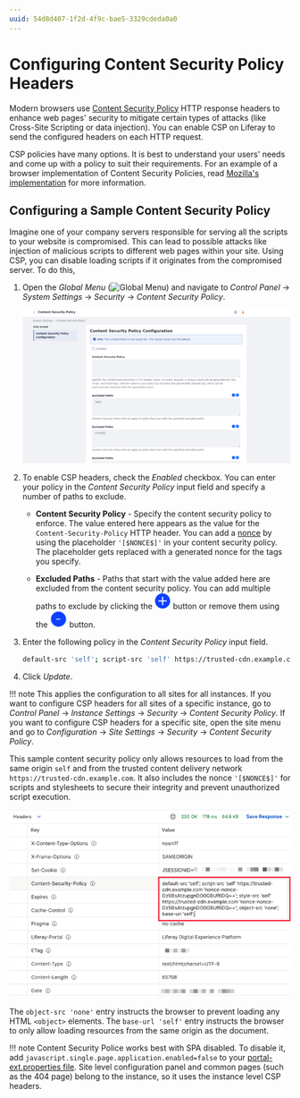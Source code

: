 ```yaml
---
uuid: 54d8d407-1f2d-4f9c-bae5-3329cdeda0a0
---
```

# Configuring Content Security Policy Headers

Modern browsers use [Content Security Policy](https://content-security-policy.com) HTTP response headers to enhance web pages' security to mitigate certain types of attacks (like Cross-Site Scripting or data injection). You can enable CSP on Liferay to send the configured headers on each HTTP request. 

CSP policies have many options. It is best to understand your users' needs and come up with a policy to suit their requirements. For an example of a browser implementation of Content Security Policies, read [Mozilla's implementation](https://developer.mozilla.org/en-US/docs/Web/HTTP/Headers/Content-Security-Policy) for more information.

## Configuring a Sample Content Security Policy

<!-- This goes way too fast into the example. You haven't discussed the concept of the two different kinds of policies (Directives and Values) and how Liferay supports them. You were also supposed to have two examples, one for directives, and one for values; it looks like there's only one example here where you've combined the two concepts without telling the reader what you're doing. This doesn't help anybody understand the feature and how to use it. Please revise accordingly -Rich -->

Imagine one of your company servers responsible for serving all the scripts to your website is compromised. This can lead to possible attacks like injection of malicious scripts to different web pages within your site. Using CSP, you can disable loading scripts if it originates from the compromised server. To do this,

1. Open the *Global Menu* (![Global Menu](../../../images/icon-applications-menu.png)) and navigate to *Control Panel* &rarr; *System Settings* &rarr; *Security* &rarr; *Content Security Policy*.

   ![Configuring a content security policy.](./configuring-content-security-policy-headers/images/01.png)

1. To enable CSP headers, check the *Enabled* checkbox. You can enter your policy in the *Content Security Policy* input field and specify a number of paths to exclude.

   * **Content Security Policy** - Specify the content security policy to enforce. The value entered here appears as the value for the `Content-Security-Policy` HTTP header. You can add a [nonce](https://developer.mozilla.org/en-US/docs/Web/HTTP/Headers/Content-Security-Policy#nonce-) by using the placeholder `'[$NONCE$]'` in your content security policy. The placeholder gets replaced with a generated nonce for the tags you specify.

   * **Excluded Paths** - Paths that start with the value added here are excluded from the content security policy. You can add multiple paths to exclude by clicking the ![Add Setting icon](../../../images/icon-add-setting.png) button or remove them using the ![Remove Setting icon](../../../images/icon-remove-setting.png) button.

1. Enter the following policy in the *Content Security Policy* input field.

   ```bash
   default-src 'self'; script-src 'self' https://trusted-cdn.example.com '[$NONCE$]'; style-src 'self' https://trusted-cdn.example.com '[$NONCE$]'; object-src 'none'; base-uri 'self';
   ```

1. Click *Update*.

!!! note
    This applies the configuration to all sites for all instances. If you want to configure CSP headers for all sites of a specific instance, go to *Control Panel* &rarr; *Instance Settings* &rarr; *Security* &rarr; *Content Security Policy*. If you want to configure CSP headers for a specific site, open the site menu and go to *Configuration* &rarr; *Site Settings* &rarr; *Security* &rarr; *Content Security Policy*.

This sample content security policy only allows resources to load from the same origin `self` and from the trusted content delivery network `https://trusted-cdn.example.com`. It also includes the nonce `'[$NONCE$]'` for scripts and stylesheets to secure their integrity and prevent unauthorized script execution.

![The CSP header appears in every HTTP request.](./configuring-content-security-policy-headers/images/02.png)

The `object-src 'none'` entry instructs the browser to prevent loading any HTML `<object>` elements. The `base-url 'self'` entry instructs the browser to only allow loading resources from the same origin as the document.

!!! note
    Content Security Police works best with SPA disabled. To disable it, add `javascript.single.page.application.enabled=false` to your [portal-ext.properties file](https://learn.liferay.com/dxp/latest/en/installation-and-upgrades/reference/portal-properties.html).
    Site level configuration panel and common pages (such as the 404 page) belong to the instance, so it uses the instance level CSP headers.
